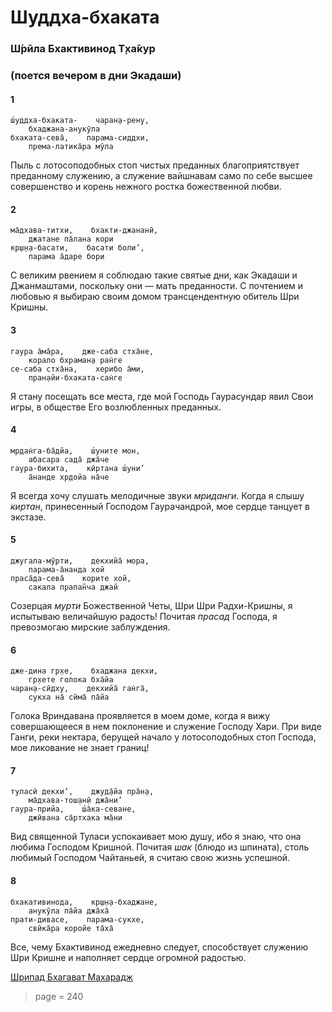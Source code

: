 # Шуддха-бхаката

### Ш́рӣла Бхактивинод Т̣ха̄кур

### (поется вечером в дни Экадаши)

#### 1

    ш́уддха-бхаката-    чаран̣а-рен̣у,
        бхаджана-анукӯла
    бхаката-сева̄,    парама-сиддхи,
        према-латика̄ра мӯла

Пыль с лотосоподобных стоп чистых преданных благоприятствует преданному служению, а служение вайшнавам само по себе высшее совершенство и корень нежного ростка божественной любви.

#### 2

    ма̄дхава-титхи,    бхакти-джананӣ,
        джатане па̄лана кори
    кр̣ш̣н̣а-басати,    басати боли’,
        парама а̄даре бори

С великим рвением я соблюдаю такие святые дни, как Экадаши и Джанмаштами, поскольку они — мать преданности. С почтением и любовью я выбираю своим домом трансцендентную обитель Шри Кришны.

#### 3

    гаура а̄ма̄ра,    дже-саба стха̄не,
        корало бхраман̣а ран̇ге
    се-саба стха̄на,    херибо а̄ми,
        пран̣айи-бхаката-сан̇ге

Я стану посещать все места, где мой Господь Гаурасундар явил Свои игры, в обществе Его возлюбленных преданных.

#### 4

    мр̣дан̇га-ба̄дйа,    ш́уните мон,
        абасара сада̄ джа̄че
    гаура-бихита,    кӣртана ш́уни’
        а̄нанде хр̣дойа на̄че

Я всегда хочу слушать мелодичные звуки *мриданги*. Когда я слышу *киртан*, принесенный Господом Гаурачандрой, мое сердце танцует в экстазе.

#### 5

    джугала-мӯрти,    декхийа̄ мора,
        парама-а̄нанда хой
    праса̄да-сева̄    корите хой,
        сакала прапан̃ча джай

Созерцая *мурти* Божественной Четы, Шри Шри Радхи-Кришны, я испытываю величайшую радость! Почитая *прасад* Господа, я превозмогаю мирские заблуждения.

#### 6

    дже-дина гр̣хе,    бхаджана декхи,
        гр̣хете голока бха̄йа
    чаран̣а-сӣдху,    декхийа̄ ган̇га̄,
        сукха на̄ сӣма̄ па̄йа

Голока Вриндавана проявляется в моем доме, когда я вижу совершающееся в нем поклонение и служение Господу Хари. При виде Ганги, реки нектара, берущей начало у лотосоподобных стоп Господа, мое ликование не знает границ!

#### 7

    туласӣ декхи’,    джуд̣а̄йа пра̄н̣а,
        ма̄дхава-тош̣ан̣ӣ джа̄ни’
    гаура-прийа,    ш́а̄ка-севане,
        джӣвана са̄ртхака ма̄ни

Вид священной Туласи успокаивает мою душу, ибо я знаю, что она любима Господом Кришной. Почитая *шак* (блюдо из шпината), столь любимый Господом Чайтаньей, я считаю свою жизнь успешной.

#### 8

    бхакативинода,    кр̣ш̣н̣а-бхаджане,
        анукӯла па̄йа джа̄ха̄
    прати-дивасе,    парама-сукхе,
        свӣка̄ра коройе та̄ха̄

Все, чему Бхактивинод ежедневно следует, способствует служению Шри Кришне и наполняет сердце огромной радостью.


[Шрипад Бхагават Махарадж](https://soundcloud.com/huron/v5mcmv5sahbt)


> page = 240
